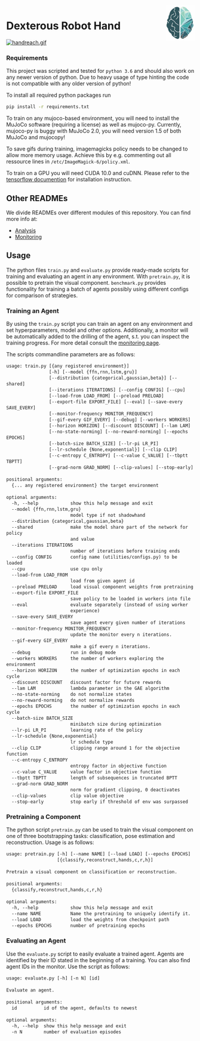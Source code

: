 <img src="docs/img/logo.png" width=15% align="right" />

# Dexterous Robot Hand

[![handreach.gif](https://i.postimg.cc/ZYgWRqFM/handreach.gif)](https://postimg.cc/vDrY2bKr)

### Requirements

This project was scripted and tested for `python 3.6` and should also work on any newer version of python.
Due to heavy usage of type hinting the code is not compatible with any older version of python!

To install all required python packages run

```bash
pip install -r requirements.txt
```

To train on any mujoco-based environment, you will need to install the MuJoCo software (requiring a license) 
as well as mujoco-py. Currently, mujoco-py is buggy with MuJoCo 2.0, you will need version 1.5 of both MuJoCo and mujocopy!

To save gifs during training, imagemagicks policy needs to be changed to allow more memory usage. Achieve this by e.g. commenting out all ressource lines in `/etc/ImageMagick-6/policy.xml`. 

To train on a GPU you will need CUDA 10.0 and cuDNN. Please refer to the <a href="https://www.tensorflow.org/">tensorflow documention</a> for installation instruction.

## Other READMEs
We divide READMEs over different modules of this repository. You can find more info at:

 - <a href="analysis/README.md">Analysis</a>
 - <a href="monitor/README.md">Monitoring</a>

## Usage
The python files `train.py` and `evaluate.py` provide ready-made scripts for training and evaluating an agent in any environment. With `pretrain.py`, it is possible to pretrain the visual component. `benchmark.py` provides functionality for training a batch of agents possibly using different configs for comparison of strategies.

### Training an Agent
By using the `train.py` script you can train an agent on any environment and set hyperparameters, model and other
options. Additionally, a monitor will be automatically added to the drilling of the agent, s.t. you can inspect
the training progress. For more detail consult the <a href="monitor/README.md">monitoring page</a>. 

The scripts commandline parameters are as follows:

```
usage: train.py [{any registered environment}]
                [-h] [--model {ffn,rnn,lstm,gru}]
                [--distribution {categorical,gaussian,beta}] [--shared]
                [--iterations ITERATIONS] [--config CONFIG] [--cpu]
                [--load-from LOAD_FROM] [--preload PRELOAD]
                [--export-file EXPORT_FILE] [--eval] [--save-every SAVE_EVERY]
                [--monitor-frequency MONITOR_FREQUENCY]
                [--gif-every GIF_EVERY] [--debug] [--workers WORKERS]
                [--horizon HORIZON] [--discount DISCOUNT] [--lam LAM]
                [--no-state-norming] [--no-reward-norming] [--epochs EPOCHS]
                [--batch-size BATCH_SIZE] [--lr-pi LR_PI]
                [--lr-schedule {None,exponential}] [--clip CLIP]
                [--c-entropy C_ENTROPY] [--c-value C_VALUE] [--tbptt TBPTT]
                [--grad-norm GRAD_NORM] [--clip-values] [--stop-early]

positional arguments:
  {... any registered environment} the target environment

optional arguments:
  -h, --help            show this help message and exit
  --model {ffn,rnn,lstm,gru}
                        model type if not shadowhand
  --distribution {categorical,gaussian,beta}
  --shared              make the model share part of the network for policy
                        and value
  --iterations ITERATIONS
                        number of iterations before training ends
  --config CONFIG       config name (utilities/configs.py) to be loaded
  --cpu                 use cpu only
  --load-from LOAD_FROM
                        load from given agent id
  --preload PRELOAD     load visual component weights from pretraining
  --export-file EXPORT_FILE
                        save policy to be loaded in workers into file
  --eval                evaluate separately (instead of using worker
                        experience)
  --save-every SAVE_EVERY
                        save agent every given number of iterations
  --monitor-frequency MONITOR_FREQUENCY
                        update the monitor every n iterations.
  --gif-every GIF_EVERY
                        make a gif every n iterations.
  --debug               run in debug mode
  --workers WORKERS     the number of workers exploring the environment
  --horizon HORIZON     the number of optimization epochs in each cycle
  --discount DISCOUNT   discount factor for future rewards
  --lam LAM             lambda parameter in the GAE algorithm
  --no-state-norming    do not normalize states
  --no-reward-norming   do not normalize rewards
  --epochs EPOCHS       the number of optimization epochs in each cycle
  --batch-size BATCH_SIZE
                        minibatch size during optimization
  --lr-pi LR_PI         learning rate of the policy
  --lr-schedule {None,exponential}
                        lr schedule type
  --clip CLIP           clipping range around 1 for the objective function
  --c-entropy C_ENTROPY
                        entropy factor in objective function
  --c-value C_VALUE     value factor in objective function
  --tbptt TBPTT         length of subsequences in truncated BPTT
  --grad-norm GRAD_NORM
                        norm for gradient clipping, 0 deactivates
  --clip-values         clip value objective
  --stop-early          stop early if threshold of env was surpassed
```

### Pretraining a Component
The python script `pretrain.py` can be used to train the visual component on one of three bootstrapping tasks: classification, pose estimation and reconstruction. Usage is as follows:

    usage: pretrain.py [-h] [--name NAME] [--load LOAD] [--epochs EPOCHS]
                       [{classify,reconstruct,hands,c,r,h}]

    Pretrain a visual component on classification or reconstruction.

    positional arguments:
      {classify,reconstruct,hands,c,r,h}

    optional arguments:
      -h, --help            show this help message and exit
      --name NAME           Name the pretraining to uniquely identify it.
      --load LOAD           load the weights from checkpoint path
      --epochs EPOCHS       number of pretraining epochs

### Evaluating an Agent
Use the `evaluate.py` script to easily evaluate a trained agent. Agents are identified by their ID stated in the beginning of a training. You can also find agent IDs in the monitor. Use the script as follows:

    usage: evaluate.py [-h] [-n N] [id]

    Evaluate an agent.

    positional arguments:
      id          id of the agent, defaults to newest

    optional arguments:
      -h, --help  show this help message and exit
      -n N        number of evaluation episodes

